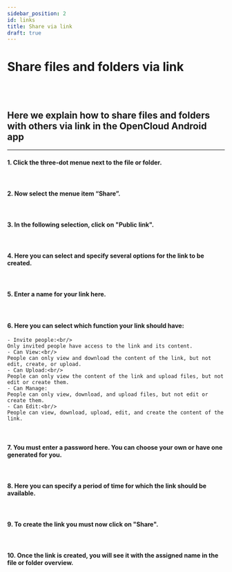 ```yaml
---
sidebar_position: 2
id: links
title: Share via link
draft: true
---
```


# Share files and folders via link

<br/><br/>

## Here we explain how to share files and folders with others via link in the OpenCloud Android app

---

#### 1. Click the three-dot menue next to the file or folder.

<!-- <img src={require("../img/shares/links/three-dot-menue.png").default} alt="three-dot menue" height="400"/> -->
<br/>

#### 2. Now select the menue item “Share”.

<!-- <img src={require("../img/shares/links/sharing-button.png").default} alt="share" height="400"/> -->
<br/>

#### 3. In the following selection, click on "Public link".

<!-- <img src={require("../img/shares/links/create-link-button.png").default} alt="Create link" height="400"/> -->
<br/>

#### 4. Here you can select and specify several options for the link to be created.

<!-- <img src={require("../img/shares/links/create-link-options.png").default} alt="Overview link menue" height="400"/> -->
<br/>

#### 5. Enter a name for your link here.

<!-- <img src={require("../img/shares/links/link-name.png").default} alt="Linkname" height="400"/> -->
<br/>

#### 6. Here you can select which function your link should have:<br/>

<!-- <img src={require("../img/shares/links/sharing-options.png").default} alt="Share options" height="400"/> -->

    - Invite people:<br/>
    Only invited people have access to the link and its content.
    - Can View:<br/>
    People can only view and download the content of the link, but not edit, create, or upload.
    - Can Upload:<br/>
    People can only view the content of the link and upload files, but not edit or create them.
    - Can Manage:
    People can only view, download, and upload files, but not edit or create them.
    - Can Edit:<br/>
    People can view, download, upload, edit, and create the content of the link.

<br/>

#### 7. You must enter a password here. You can choose your own or have one generated for you.

<!-- <img src={require("../img/shares/links/password.png").default} alt="Password" height="400"/> -->
<br/>

#### 8. Here you can specify a period of time for which the link should be available.

<!-- <img src={require("../img/shares/links/expiration-date.png").default} alt="Link expiration date" height="400"/> -->
<br/>

#### 9. To create the link you must now click on "Share".

<!-- <img src={require("../img/shares/links/share-button.png").default} alt="Share" height="400"/> -->
<br/>

#### 10. Once the link is created, you will see it with the assigned name in the file or folder overview.

<!-- <img src={require("../img/shares/links/created-link.png").default} alt="created link" height="400"/> -->
